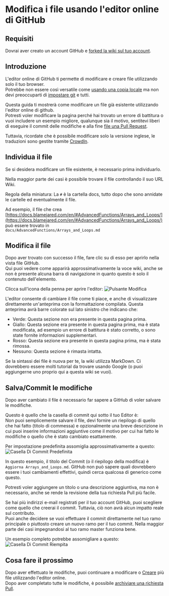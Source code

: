 # Modifica i file usando l'editor online di GitHub

## Requisiti

Dovrai aver creato un account GitHub e [forked la wiki sul tuo account](/Contribute/SetupGithub).

## Introduzione

L'editor online di GitHub ti permette di modificare e creare file utilizzando solo il tuo browser.  
Potrebbe non essere così versatile come [usando una copia locale](/Contribute/LocalClone/CreateCommit/) ma non devi preoccuparti di [impostare git](/Contribute/LocalClone/InstallingGit/) e tutti.

Questa guida ti mostrerà come modificare un file già esistente utilizzando l'editor online di github.  
Potresti voler modificare la pagina perché hai trovato un errore di battitura o vuoi includere un esempio migliore, qualunque sia il motivo, sentitevi liberi di eseguire il commit delle modifiche e alla fine [file una Pull Request](/Contribute/PullRequest).

Tuttavia, ricordate che è possibile modificare solo la versione inglese, le traduzioni sono gestite tramite [CrowdIn](https://crowdin.com/project/crafttweaker-documentation/).

## Individua il file

Se si desidera modificare un file esistente, è necessario prima individuarlo.

Nella maggior parte dei casi è possibile trovare il file controllando il suo URL Wiki.

Regola della miniatura: La `#` è la cartella docs, tutto dopo che sono annidate le cartelle ed eventualmente il file.

Ad esempio, il file che crea  
[https://docs.blamejared.com/en/#AdvancedFunctions/Arrays_and_Loops/](https://docs.blamejared.com/en/#AdvancedFunctions/Arrays_and_Loops/)  
può essere trovato in  
`docs/AdvancedFunctions/Arrays_and_Loops.md`

## Modifica il file

Dopo aver trovato con successo il file, fare clic su di esso per aprirlo nella vista file GitHub.  
Qui puoi vedere come apparirà approssimativamente la voce wiki, anche se non è presente alcuna barra di navigazione in quanto questo è solo il contenuto dell'elemento.

Clicca sull'icona della penna per aprire l'editor: ![Pulsante Modifica](/Contribute/assets/OnlineEditor_EditButton.png)

L'editor consente di cambiare il file come ti piace, e anche di visualizzare direttamente un'anteprima con la formattazione compilata. Questa anteprima avrà barre colorate sul lato sinistro che indicano che:

- Verde: Questa sezione non era presente in questa pagina prima.
- Giallo: Questa sezione era presente in questa pagina prima, ma è stata modificata, ad esempio un errore di battitura è stato corretto, o sono state fornite informazioni supplementari.
- Rosso: Questa sezione era presente in questa pagina prima, ma è stata rimossa.
- Nessuno: Questa sezione è rimasta intatta.

Se la sintassi dei file è nuova per te, la wiki utilizza MarkDown. Ci dovrebbero essere molti tutorial da trovare usando Google (o puoi aggiungerne uno proprio qui a questa wiki se vuoi).

## Salva/Commit le modifiche

Dopo aver cambiato il file è necessario far sapere a GitHub di voler salvare le modifiche.

Questo è quello che la casella di commit qui sotto il tuo Editor è:  
Non puoi semplicemente salvare il file, devi fornire un riepilogo di quello che hai fatto (titolo di commessa) e opzionalmente una breve descrizione in cui puoi inserire informazioni aggiuntive come il motivo per cui hai fatto le modifiche o quello che è stato cambiato esattamente.

Per impostazione predefinita assomiglia approssimativamente a questo:  
![Casella Di Commit Predefinita](/Contribute/assets/OnlineEditor_CommitBox_Default.png)

In questo esempio, il titolo del Commit (o il riepilogo della modifica) è `Aggiorna Arrays_and_Loops.md`. GitHub non può sapere quali dovrebbero essere i tuoi cambiamenti effettivi, quindi cerca qualcosa di generico come questo.

Potresti voler aggiungere un titolo o una descrizione aggiuntiva, ma non è necessario, anche se rende la revisione della tua richiesta Pull più facile.

Se hai più indirizzi e-mail registrati per il tuo account GitHub, puoi scegliere come quello che creerai il commit. Tuttavia, ciò non avrà alcun impatto reale sul contributo.  
Puoi anche decidere se vuoi effettuare il commit direttamente nel tuo ramo principale o piuttosto creare un nuovo ramo per il tuo commit. Nella maggior parte dei casi impegnandosi al tuo ramo master funziona bene.

Un esempio completo potrebbe assomigliare a questo: ![Casella Di Commit Riempita](/Contribute/assets/OnlineEditor_CommitBox_Filled.png)

## Cosa fare il prossimo

Dopo aver effettuato le modifiche, puoi continuare a modificare o [Creare](/Contribute/OnlineEditor_Create) più file utilizzando l'editor online.  
Dopo aver completato tutte le modifiche, è possibile [archiviare una richiesta Pull](/Contribute/PullRequest).